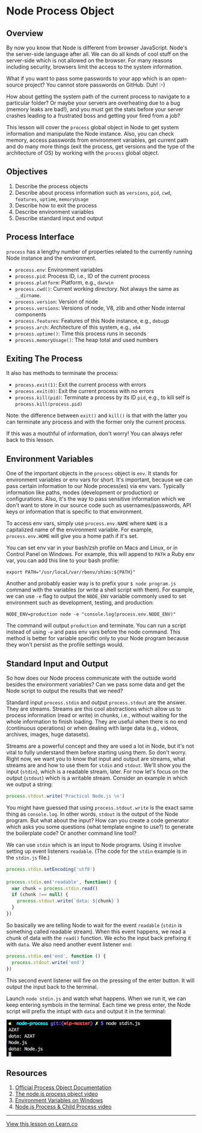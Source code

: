 # Node Process Object

## Overview

By now you know that Node is different from browser JavaScript. Node's the server-side language after all. We can do all kinds of cool stuff on the server-side which is not allowed on the browser. For many reasons including security, browsers limit the access to the system information.

What if you want to pass some passwords to your app which is an open-source project? You cannot store passwords on GitHub. Duh! :-)

How about getting the system path of the current process to navigate to a particular folder? Or maybe your servers are overheating due to a bug (memory leaks are bad!), and you must get the stats before your server crashes leading to a frustrated boss and getting your fired from a job?

This lesson will cover the `process` global object in Node to get system information and manipulate the Node instance. Also, you can check memory, access passwords from environment variables, get current path and do many more things (exit the process, get versions and the type of the architecture of OS) by working with the `process` global object.

## Objectives

1. Describe the process objects
2. Describe about process information such as `versions`, `pid`, `cwd`, `features`, `uptime`, `memoryUsage`
3. Describe how to exit the process
4. Describe environment variables
5. Describe standard input and output

## Process Interface

`process` has a lengthy number of properties related to the currently running Node instance and the environment.

* `process.env`: Environment variables
* `process.pid`: Process ID, i.e., ID of the current process
* `process.platform`: Platform, e.g., `darwin`
* `process.cwd()`: Current working directory. Not always the same as `__dirname`.
* `process.version`: Version of node
* `process.versions`: Versions of node, V8, zlib and other Node internal components
* `process.features`: Features of this Node instance, e.g., `debug`p
* `process.arch`: Architecture of this system, e.g., `x64`
* `process.uptime()`: Time this process runs in seconds
* `process.memoryUsage()`: The heap total and used numbers

## Exiting The Process

It also has methods to terminate the process:

* `process.exit(1)`: Exit the current process with errors
* `process.exit(0)`: Exit the current process with no errors
* `process.kill(pid)`: Terminate a process by its ID `pid`, e.g., to kill self is `process.kill(process.pid)`

Note: the difference between `exit()` and `kill()` is that with the latter you can terminate any process and with the former only the current process.

If this was a mouthful of information, don't worry! You can always refer back to this lesson.

## Environment Variables

One of the important objects in the `process` object is `env`. It stands for environment variables or env vars for short. It's important, because we can pass certain information to our Node process(es) via env vars. Typically information like paths, modes (development or production) or configurations. Also, it's the way to pass sensitive information which we don't want to store in our source code such as usernames/passwords, API keys or information that is specific to that environment.

To access env vars, simply use `process.env.NAME` where `NAME` is a capitalized name of the environment variable. For example, `process.env.HOME` will give you a home path if it's set.

You can set env var in your bash/zsh profile on Macs and Linux, or in Control Panel on Windows. For example, this will append to `PATH` a Ruby env var, you can add this line to your bash profile:

```
export PATH="/usr/local/var/rbenv/shims:${PATH}"
```

Another and probably easier way is to prefix your `$ node program.js` command with the variables (or write a shell script with them). For example, we can use `-e` flag to output the `NODE_ENV` variable commonly used to set environment such as development, testing, and production:

```
NODE_ENV=production node -e "console.log(process.env.NODE_ENV)"
```

The command will output `production` and terminate. You can run a script instead of using `-e` and pass env vars before the node command. This method is better for variable specific only to your Node program because they won't persist as the profile settings would.

## Standard Input and Output

So how does our Node process communicate with the outside world besides the environment variables? Can we pass some data and get the Node script to output the results that we need?

Standard input `process.stdin` and output `process.stdout` are the answer. They are streams. Streams are this cool abstractions which allow us to process information (read or write) in chunks, i.e., without waiting for the whole information to finish loading. They are useful when there is no end (continuous operations) or when dealing with large data (e.g., videos, archives, images, huge datasets). 

Streams are a powerful concept and they are used a lot in Node, but it's not vital to fully understand them before starting using them. So don't worry. Right now, we want you to know that input and output are streams, what streams are and how to use them for `stdin` and `stdout`. We'll show you the input (`stdin`), which is a readable stream, later. For now let's focus on the output (`stdout`) which is a writable stream. Consider an example in which we output a string:

```js
process.stdout.write('Practical Node.js \n')
```

You might have guessed that using `process.stdout.write` is the exact same thing as `console.log`. In other words, `stdout` is the output of the Node program. But what about the input? How can you create a code generator which asks you some questions (what template engine to use?) to generate the boilerplate code? Or another command line tool?

We can use `stdin` which is an input to Node programs. Using it involve setting up event listeners `readable`. (The code for the `stdin` example is in the `stdin.js` file.)

```js
process.stdin.setEncoding('utf8')

process.stdin.on('readable', function() {
  var chunk = process.stdin.read()
  if (chunk !== null) {
    process.stdout.write(`data: ${chunk}`)
  }
})
```

So basically we are telling Node to wait for the event `readable` (`stdin` is something called readable stream). When this event happens, we read a chunk of data with the `read()` function. We echo the input back prefixing it with `data`. We also need another event listener `end`:

```js
process.stdin.on('end', function () {
  process.stdout.write('end')
})
```

This second event listener will fire on the pressing of the enter button. It will output the input back to the terminal.

Launch `node stdin.js` and watch what happens. When we run it, we can keep entering symbols in the terminal. Each time we press enter, the Node script will prefix the intupt with `data` and output it in the terminal:

![](stdin.png)

## Resources

1. [Official Process Object Documentation](https://nodejs.org/api/process.html)
1. [The node.js process object video](https://egghead.io/lessons/node-js-the-node-js-process-object)
1. [Environment Variables on Windows](https://msdn.microsoft.com/en-us/library/windows/desktop/ms682653(v=vs.85).aspx)
2. [Node.js Process & Child Process video](https://www.youtube.com/watch?v=9o8B3L0-d9c)


---

<a href='https://learn.co/lessons/node-process' data-visibility='hidden'>View this lesson on Learn.co</a>
